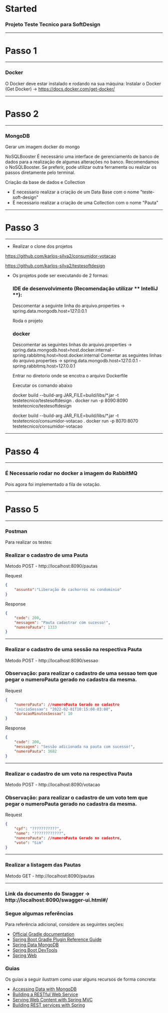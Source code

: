 # Started
### Projeto Teste Tecnico para SoftDesign

*********************************************************************************
# Passo 1
*********************************************************************************

### Docker
O Docker deve estar instalado e rodando na sua máquina:
Instalar o Docker (Get Docker) -> https://docs.docker.com/get-docker/

*********************************************************************************
# Passo 2
*********************************************************************************

### MongoDB
Gerar um imagem docker do mongo 

NoSQLBooster
É necessário uma interface de gerenciamento de banco de dados para a realização de algumas alterações no banco. Recomendamos o NoSQLBooster.
Se preferir, pode utilizar outra ferramenta ou realizar os passos diretamente pelo terminal.

Criação da base de dados e Collection
- É necessario realizar a criação de um Data Base com o nome "teste-soft-design"
- É necessario realizar a criação de uma Collection com o nome "Pauta"

*********************************************************************************
# Passo 3
*********************************************************************************
- Realizar o clone dos projetos

https://github.com/karlos-silva2/consumidor-votacao

https://github.com/karlos-silva2/testesoftdesign
 
- Os projetos pode ser executando de 2 formas:

  ### IDE de desenvolvimento (Recomendação utilizar ** IntelliJ **):

  Descomentar a seguinte linha do arquivo.properties -> spring.data.mongodb.host=127.0.0.1
  
  Roda o projeto
  
  ### docker

  Descomentar as seguintes linhas do arquivo.properties -> spring.data.mongodb.host=host.docker.internal - spring.rabbitmq.host=host.docker.internal
  Comentar as seguintes linhas do arquivo.properties -> spring.data.mongodb.host=127.0.0.1 - spring.rabbitmq.host=127.0.0.1
  
  Entrar no diretorio onde se encotra o arquivo Dockerfile
 
  Executar os comando abaixo

  docker build --build-arg JAR_FILE=build/libs/*.jar -t testetecnico/testesoftdesign .
  docker run -p 8090:8090 testetecnico/testesoftdesign

  docker build --build-arg JAR_FILE=build/libs/*.jar -t testetecnico/consumidor-votacao .
  docker run -p 8070:8070 testetecnico/consumidor-votacao

*********************************************************************************
# Passo 4
*********************************************************************************
### É Necessario rodar no docker a imagem do RabbitMQ

Pois agora foi implementado a fila de votação.

*********************************************************************************
# Passo 5
*********************************************************************************

### Postman
Para realizar os testes:

### Realizar o cadastro de uma Pauta
Metodo POST - http://localhost:8090/pautas

Request
```json
{
    "assunto":"Liberação de cachorros no condominio"
}
```

Response
```json
{
    "code": 200,
    "messagem": "Pauta cadastrar com sucesso!",
    "numeroPauta": 1333
}
```

*********************************************************************************
### Realizar o cadastro de uma sessão na respectiva Pauta
Metodo POST - http://localhost:8090/sessao

### Observação: para realizar o cadastro de uma sessao tem que pegar o numeroPauta gerado no cadastra da mesma.
Request
```json 
{
    "numeroPauta": //numeroPauta Gerado no cadastro
    "inicioSessao": "2022-02-01T10:15:00-03:00",
    "duracaoMinutosSessao": 10    
}
```
Response
```json 
{
    "code": 200,
    "messagem": "Sessão adicionada na pauta com sucesso!",
    "numeroPauta": 3682
}
```
*********************************************************************************
### Realizar o cadastro de um voto na respectiva Pauta
Metodo POST - http://localhost:8090/votacao

### Observação: para realizar o cadastro de um voto tem que pegar o numeroPauta gerado no cadastra da mesma.
Request
```json 
{
    "cpf": "???????????",
    "nome": "????????????",
    "numeroPauta": //numeroPauta Gerado no cadastro,
    "voto": "Sim"    
}
```
*********************************************************************************
### Realizar a listagem das Pautas
Metodo GET - http://localhost:8090/pautas


*********************************************************************************
### Link da documento do Swagger -> http://localhost:8090/swagger-ui.html#/

### Segue algumas referências
Para referência adicional, considere as seguintes seções:

* [Official Gradle documentation](https://docs.gradle.org)
* [Spring Boot Gradle Plugin Reference Guide](https://docs.spring.io/spring-boot/docs/2.6.3/gradle-plugin/reference/html/)
* [Spring Data MongoDB](https://docs.spring.io/spring-boot/docs/2.6.3/reference/htmlsingle/#boot-features-mongodb)
* [Spring Boot DevTools](https://docs.spring.io/spring-boot/docs/2.6.3/reference/htmlsingle/#using-boot-devtools)
* [Spring Web](https://docs.spring.io/spring-boot/docs/2.6.3/reference/htmlsingle/#boot-features-developing-web-applications)

### Guias
Os guias a seguir ilustram como usar alguns recursos de forma concreta:

* [Accessing Data with MongoDB](https://spring.io/guides/gs/accessing-data-mongodb/)
* [Building a RESTful Web Service](https://spring.io/guides/gs/rest-service/)
* [Serving Web Content with Spring MVC](https://spring.io/guides/gs/serving-web-content/)
* [Building REST services with Spring](https://spring.io/guides/tutorials/bookmarks/)
